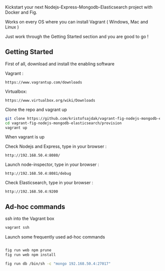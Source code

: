

Kickstart your next Nodejs-Express-Mongodb-Elasticsearch project with Docker and Fig.

Works on every OS where you can install Vagrant ( Windows, Mac and Linux )

Just work through the Getting Started section and you are good to go !


Getting Started
---------------

First of all, download and install the enabling software

Vagrant :
```
https://www.vagrantup.com/downloads
```

Virtualbox:
```
https://www.virtualbox.org/wiki/Downloads
```

Clone the repo and vagrant up

```bash
git clone https://github.com/kristofsajdak/vagrant-fig-nodejs-mongodb-elasticsearch
cd vagrant-fig-nodejs-mongodb-elasticsearch/provision
vagrant up
```

When vagrant is up

Check Nodejs and Express, type in your browser :
```
http://192.168.50.4:8080/
```

Launch node-inspector, type in your browser :
```
http://192.168.50.4:8081/debug
```

Check Elasticsearch, type in your browser :
```
http://192.168.50.4:9200
```

Ad-hoc commands
---------------

ssh into the Vagrant box
```bash
vagrant ssh
```

Launch some frequently used ad-hoc commands
```bash

fig run web npm prune
fig run web npm install

fig run db /bin/sh -c "mongo 192.168.50.4:27017"

```
